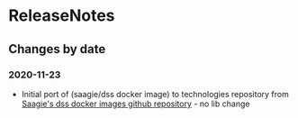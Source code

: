 ReleaseNotes
============

Changes by date
---------------


### 2020-11-23

 - Initial port of (saagie/dss docker image) to technologies repository from [Saagie's dss docker images github repository]() - no lib change
 
 